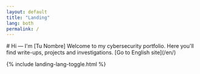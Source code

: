 ```yaml
---
layout: default
title: "Landing"
lang: both
permalink: /
---
```

<!-- English block -->
<div class="lang" data-lang="en">
# Hi — I'm [Tu Nombre]
Welcome to my cybersecurity portfolio. Here you'll find write-ups, projects and investigations.
[Go to English site](/en/)
</div>

<!-- Spanish block -->
<div class="lang" data-lang="es" style="display:none;">
# Hola — Soy [Tu Nombre]
Bienvenido a mi portafolio de ciberseguridad. Aquí encontrarás write-ups, proyectos e investigaciones.
[Ir al sitio en español](/es/)
</div>

<!-- include toggle controls -->
{% include landing-lang-toggle.html %}
